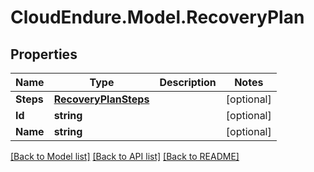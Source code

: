 # CloudEndure.Model.RecoveryPlan
## Properties

Name | Type | Description | Notes
------------ | ------------- | ------------- | -------------
**Steps** | [**RecoveryPlanSteps**](RecoveryPlanSteps.md) |  | [optional] 
**Id** | **string** |  | [optional] 
**Name** | **string** |  | [optional] 

[[Back to Model list]](../README.md#documentation-for-models) [[Back to API list]](../README.md#documentation-for-api-endpoints) [[Back to README]](../README.md)

